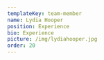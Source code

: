 ```yaml
---
templateKey: team-member
name: Lydia Hooper
position: Experience
bio: Experience
picture: /img/lydiahooper.jpg
order: 20
---
```

